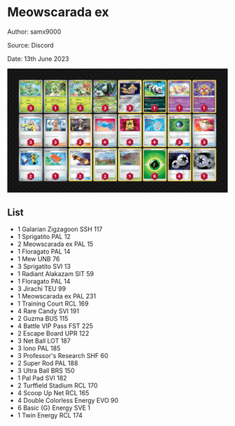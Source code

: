# Meowscarada ex

Author: samx9000

Source: Discord

Date: 13th June 2023

![decklist](../../images/PAL/Meowscarada%20ex/1-%20Meowscarada%20ex.png)

## List

* 1 Galarian Zigzagoon SSH 117
* 1 Sprigatito PAL 12
* 2 Meowscarada ex PAL 15
* 1 Floragato PAL 14
* 1 Mew UNB 76
* 3 Sprigatito SVI 13
* 1 Radiant Alakazam SIT 59
* 1 Floragato PAL 14
* 3 Jirachi TEU 99
* 1 Meowscarada ex PAL 231
* 1 Training Court RCL 169
* 4 Rare Candy SVI 191
* 2 Guzma BUS 115
* 4 Battle VIP Pass FST 225
* 2 Escape Board UPR 122
* 3 Net Ball LOT 187
* 3 Iono PAL 185
* 3 Professor's Research SHF 60
* 2 Super Rod PAL 188
* 3 Ultra Ball BRS 150
* 1 Pal Pad SVI 182
* 2 Turffield Stadium RCL 170
* 4 Scoop Up Net RCL 165
* 4 Double Colorless Energy EVO 90
* 6 Basic {G} Energy SVE 1
* 1 Twin Energy RCL 174

